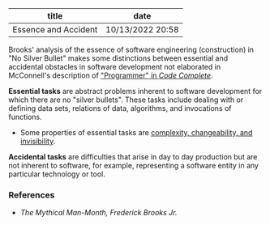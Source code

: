 | title | date |
|---|---|
| Essence and Accident | 10/13/2022 20:58 |

Brooks' analysis of the essence of software engineering (construction) in 
"No Silver Bullet" makes some distinctions between essential and accidental 
obstacles in software development not elaborated in McConnell's description 
of ["Programmer" in _Code Complete_](1662733779.md).

**Essential tasks** are abstract problems inherent to software development for
which there are no "silver bullets". These tasks include dealing with or 
defining data sets, relations of data, algorithms, and invocations of functions.

- Some properties of essential tasks are [complexity, changeability, and invisibility](1665760678.md).

**Accidental tasks** are difficulties that arise in day to day production but are
not inherent to software, for example, representing a software entity in any
particular technology or tool.


### References
- _The Mythical Man-Month, Frederick Brooks Jr._
